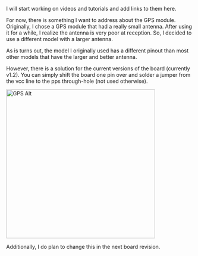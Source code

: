 I will start working on videos and tutorials and add links to them here.

For now, there is something I want to address about the GPS module. Originally, I chose a GPS module that had a really small antenna. After using it for a while, I realize the antenna is very poor at reception. So, I decided to use a different model with a larger antenna.  

As is turns out, the model I originally used has a different pinout than most other models that have the larger and better antenna.  

However, there is a solution for the current versions of the board (currently v1.2). You can simply shift the board one pin over and solder a jumper from the vcc line to the pps through-hole (not used otherwise).  

<img src="../Media/Build Instructions/gps-alternate.jpeg" alt="GPS Alt" width="400">

Additionally, I do plan to change this in the next board revision.  